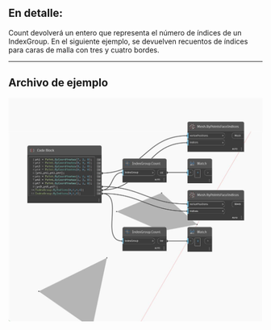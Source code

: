 ## En detalle:
Count devolverá un entero que representa el número de índices de un IndexGroup. En el siguiente ejemplo, se devuelven recuentos de índices para caras de malla con tres y cuatro bordes.
___
## Archivo de ejemplo

![Count](./Autodesk.DesignScript.Geometry.IndexGroup.Count_img.jpg)

